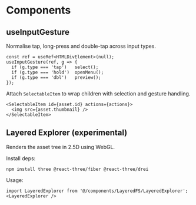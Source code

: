 # Components

## useInputGesture

Normalise tap, long-press and double-tap across input types.

```tsx
const ref = useRef<HTMLDivElement>(null);
useInputGesture(ref, g => {
  if (g.type === 'tap')   select();
  if (g.type === 'hold')  openMenu();
  if (g.type === 'dbl')   preview();
});
```

Attach `SelectableItem` to wrap children with selection and gesture handling.

```tsx
<SelectableItem id={asset.id} actions={actions}>
  <img src={asset.thumbnail} />
</SelectableItem>
```

## Layered Explorer (experimental)

Renders the asset tree in 2.5D using WebGL.

Install deps:

```
npm install three @react-three/fiber @react-three/drei
```

Usage:

```tsx
import LayeredExplorer from '@/components/LayeredFS/LayeredExplorer';
<LayeredExplorer />
```
